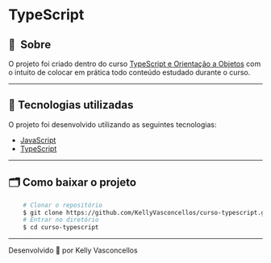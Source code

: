 # TypeScript

## 🔖&nbsp; Sobre

O projeto foi criado dentro do curso [ TypeScript e Orientação a Objetos](https://www.udemy.com) com o intuito de colocar em prática todo conteúdo estudado durante o curso.

---

## 🚀 Tecnologias utilizadas

O projeto foi desenvolvido utilizando as seguintes tecnologias:

- [JavaScript](https://developer.mozilla.org/pt-BR/docs/Web/JavaScript)
- [TypeScript](https://www.typescriptlang.org/)

---

## 🗂 Como baixar o projeto

```bash
    # Clonar o repositório
    $ git clone https://github.com/KellyVasconcellos/curso-typescript.git
    # Entrar no diretório
    $ cd curso-typescript

```

---

Desenvolvido 💜 por Kelly Vasconcellos

